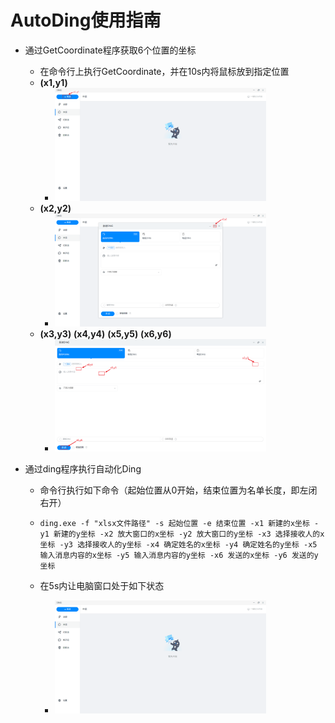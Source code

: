 # AutoDing使用指南

- 通过GetCoordinate程序获取6个位置的坐标

  - 在命令行上执行GetCoordinate，并在10s内将鼠标放到指定位置
  - **(x1,y1)**
    - <img src="README.assets/image-20201222113310332.png" alt="image-20201222113310332" style="zoom: 33%;" />
  - **(x2,y2)**
    - <img src="README.assets/image-20201222113911413.png" alt="image-20201222113911413" style="zoom:33%;" />
  - **(x3,y3)** **(x4,y4)** **(x5,y5)** **(x6,y6)**
    - <img src="README.assets/image-20201222114331125.png" alt="image-20201222114331125" style="zoom:33%;" />

- 通过ding程序执行自动化Ding

  - 命令行执行如下命令（起始位置从0开始，结束位置为名单长度，即左闭右开）

  - ```
    ding.exe -f "xlsx文件路径" -s 起始位置 -e 结束位置 -x1 新建的x坐标 -y1 新建的y坐标 -x2 放大窗口的x坐标 -y2 放大窗口的y坐标 -x3 选择接收人的x坐标 -y3 选择接收人的y坐标 -x4 确定姓名的x坐标 -y4 确定姓名的y坐标 -x5 输入消息内容的x坐标 -y5 输入消息内容的y坐标 -x6 发送的x坐标 -y6 发送的y坐标
    ```

  - 在5s内让电脑窗口处于如下状态

    - <img src="README.assets/image-20201222115915613.png" alt="image-20201222115915613" style="zoom:33%;" />

